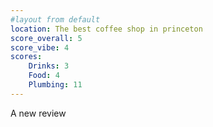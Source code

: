 ```yaml
---
#layout from default
location: The best coffee shop in princeton
score_overall: 5
score_vibe: 4
scores:
    Drinks: 3
    Food: 4
    Plumbing: 11
---
```


A new review